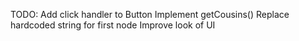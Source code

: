 TODO:
Add click handler to Button
Implement getCousins()
Replace hardcoded string for first node
Improve look of UI
